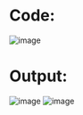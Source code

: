 # Code:
![image](https://user-images.githubusercontent.com/72332347/174496599-b2c7726a-2639-4681-9633-ccc0011011e9.png)

# Output:
![image](https://user-images.githubusercontent.com/72332347/174496611-6450b1f9-6e07-4ce0-99d4-14290afc17e8.png)
![image](https://user-images.githubusercontent.com/72332347/174496614-1e477168-857d-4ec1-b72c-fb4b53b555f5.png)
